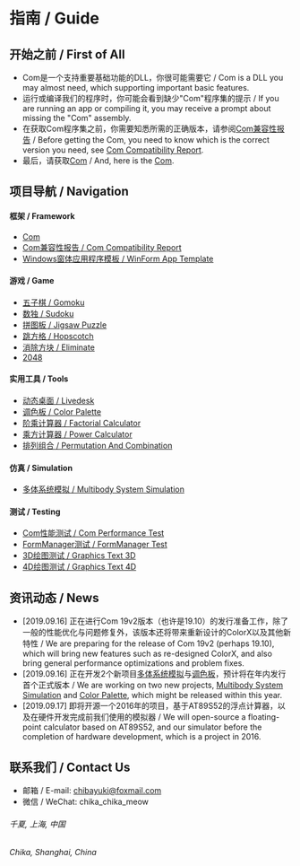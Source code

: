 # 指南 / Guide

## 开始之前 / First of All
- Com是一个支持重要基础功能的DLL，你很可能需要它 / Com is a DLL you may almost need, which supporting important basic features.
- 运行或编译我们的程序时，你可能会看到缺少"Com"程序集的提示 / If you are running an app or compiling it, you may receive a prompt about missing the "Com" assembly.
- 在获取Com程序集之前，你需要知悉所需的正确版本，请参阅[Com兼容性报告](https://github.com/chibayuki/ComCmptReport) / Before getting the Com, you need to know which is the correct version you need, see [Com Compatibility Report](https://github.com/chibayuki/ComCmptReport).
- 最后，请获取[Com](https://github.com/chibayuki/Com) / And, here is the [Com](https://github.com/chibayuki/Com).

## 项目导航 / Navigation
#### 框架 / Framework
- [Com](https://github.com/chibayuki/Com)
- [Com兼容性报告 / Com Compatibility Report](https://github.com/chibayuki/ComCmptReport)
- [Windows窗体应用程序模板 / WinForm App Template](https://github.com/chibayuki/WinFormAppTemplate)

#### 游戏 / Game
- [五子棋 / Gomoku](https://github.com/chibayuki/Gomoku)
- [数独 / Sudoku](https://github.com/chibayuki/Sudoku)
- [拼图板 / Jigsaw Puzzle](https://github.com/chibayuki/JigsawPuzzle)
- [跳方格 / Hopscotch](https://github.com/chibayuki/Hopscotch)
- [消除方块 / Eliminate](https://github.com/chibayuki/Eliminate)
- [2048](https://github.com/chibayuki/2048)

#### 实用工具 / Tools
- [动态桌面 / Livedesk](https://github.com/chibayuki/Livedesk)
- [调色板 / Color Palette](https://github.com/chibayuki/ColorPalette)
- [阶乘计算器 / Factorial Calculator](https://github.com/chibayuki/FactorialCalculator)
- [乘方计算器 / Power Calculator](https://github.com/chibayuki/PowerCalculator)
- [排列组合 / Permutation And Combination](https://github.com/chibayuki/PermutationAndCombination)

#### 仿真 / Simulation
- [多体系统模拟 / Multibody System Simulation](https://github.com/chibayuki/MultibodySystemSimulation)

#### 测试 / Testing
- [Com性能测试 / Com Performance Test](https://github.com/chibayuki/ComPerfTest)
- [FormManager测试 / FormManager Test](https://github.com/chibayuki/FormManagerTest)
- [3D绘图测试 / Graphics Text 3D](https://github.com/chibayuki/GraphicsText3D)
- [4D绘图测试 / Graphics Text 4D](https://github.com/chibayuki/GraphicsText4D)

## 资讯动态 / News
- \[2019.09.16\] 正在进行Com 19v2版本（也许是19.10）的发行准备工作，除了一般的性能优化与问题修复外，该版本还将带来重新设计的ColorX以及其他新特性 / We are preparing for the release of Com 19v2 (perhaps 19.10), which will bring new features such as re-designed ColorX, and also bring general performance optimizations and problem fixes.
- \[2019.09.16\] 正在开发2个新项目[多体系统模拟](https://github.com/chibayuki/MultibodySystemSimulation)与[调色板](https://github.com/chibayuki/ColorPalette)，预计将在年内发行首个正式版本 / We are working on two new projects, [Multibody System Simulation](https://github.com/chibayuki/MultibodySystemSimulation) and [Color Palette](https://github.com/chibayuki/ColorPalette), which might be released within this year.
- \[2019.09.17\] 即将开源一个2016年的项目，基于AT89S52的浮点计算器，以及在硬件开发完成前我们使用的模拟器 / We will open-source a floating-point calculator based on AT89S52, and our simulator before the completion of hardware development, which is a project in 2016.

## 联系我们 / Contact Us
- 邮箱 / E-mail: chibayuki@foxmail.com
- 微信 / WeChat: chika_chika_meow
###### 千夏, 上海, 中国
###### Chika, Shanghai, China
